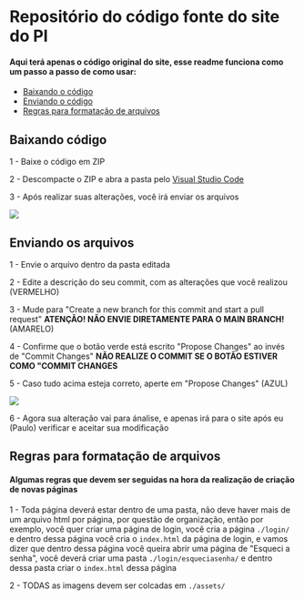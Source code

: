# Repositório do código fonte do site do PI

#### Aqui terá apenas o código original do site, esse readme funciona como um passo a passo de como usar:

* [Baixando o código](https://github.com/PewDizinho/PI1/main/README.md#baixando-c%C3%B3digo)
* [Enviando o código](https://github.com/PewDizinho/PI1/main/README.md#enviando-os-arquivos)
* [Regras para formatação de arquivos](https://github.com/PewDizinho/PI1/main/README.md#regras-para-formata%C3%A7%C3%A3o-de-arquivos)

## Baixando código

1 - Baixe o código em ZIP

2 - Descompacte o ZIP e abra a pasta pelo [Visual Studio Code](https://code.visualstudio.com/download)

3 - Após realizar suas alterações, você irá enviar os arquivos


<img src="https://user-images.githubusercontent.com/55335712/228983951-83b86095-0b43-421b-ace8-1d2d50b25e0e.png">


## Enviando os arquivos

1 - Envie o arquivo dentro da pasta editada
  
2 - Edite a descrição do seu commit, com as alterações que você realizou (VERMELHO)
  
3 - Mude para "Create a new branch for this commit and start a pull request" <strong>ATENÇÃO! NÃO ENVIE DIRETAMENTE PARA O MAIN BRANCH!</strong> (AMARELO)
  
4 - Confirme que o botão verde está escrito "Propose Changes" ao invés de "Commit Changes" <strong>NÃO REALIZE O COMMIT SE O BOTÃO ESTIVER COMO "COMMIT CHANGES</strong>
  
5 - Caso tudo acima esteja correto, aperte em "Propose Changes" (AZUL)
  
<img src="https://user-images.githubusercontent.com/55335712/228985371-446015fc-dfed-4f9c-b91b-486b59427c4c.png">
  
6 - Agora sua alteração vai para ánalise, e apenas irá para o site após eu (Paulo) verificar e aceitar sua modificação


## Regras para formatação de arquivos

#### Algumas regras que devem ser seguidas na hora da realização de criação de novas páginas

1 - Toda página deverá estar dentro de uma pasta, não deve haver mais de um arquivo html por página, por questão de organização, então por exemplo, você quer criar uma página de login, você cria a página `./login/` e dentro dessa página você cria o `index.html` da página de login, e vamos dizer que dentro dessa página você queira abrir uma página de "Esqueci a senha", você deverá criar uma pasta `./login/esqueciasenha/` e dentro dessa pasta criar o `index.html` dessa página

2 - TODAS as imagens devem ser colcadas em `./assets/`
